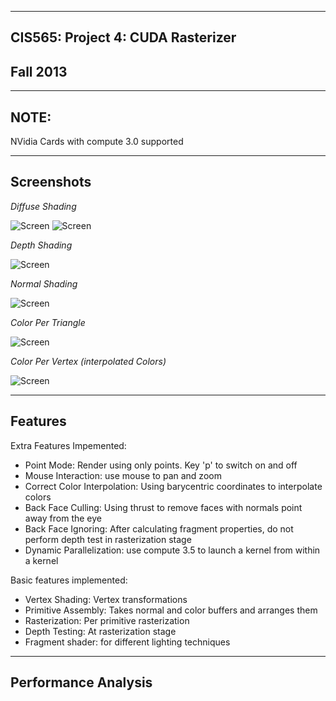 -------------------------------------------------------------------------------
CIS565: Project 4: CUDA Rasterizer
-------------------------------------------------------------------------------
Fall 2013
-------------------------------------------------------------------------------

-------------------------------------------------------------------------------
NOTE:
-------------------------------------------------------------------------------
NVidia Cards with compute 3.0 supported

---
Screenshots
---

*Diffuse Shading*

![Screen](renders/dragon_diffuse.png)
![Screen](renders/cow_diffuse.png)

*Depth Shading*

![Screen](renders/dragon.png)

*Normal Shading*

![Screen](renders/dragon_Normal.png)

*Color Per Triangle*

![Screen](renders/suzanne_col_per_tri.png)

*Color Per Vertex (interpolated Colors)*

![Screen](renders/suzanne_col_per_vert.png)

--- 
Features
---

Extra Features Impemented:
* Point Mode: Render using only points. Key 'p' to switch on and off
* Mouse Interaction: use mouse to pan and zoom
* Correct Color Interpolation: Using barycentric coordinates to interpolate colors
* Back Face Culling: Using thrust to remove faces with normals point away from the eye
* Back Face Ignoring: After calculating fragment properties, do not perform depth test in rasterization stage
* Dynamic Parallelization: use compute 3.5 to launch a kernel from within a kernel

Basic features implemented:
* Vertex Shading: Vertex transformations
* Primitive Assembly: Takes normal and color buffers and arranges them
* Rasterization: Per primitive rasterization
* Depth Testing: At rasterization stage
* Fragment shader: for different lighting techniques

---
Performance Analysis
---